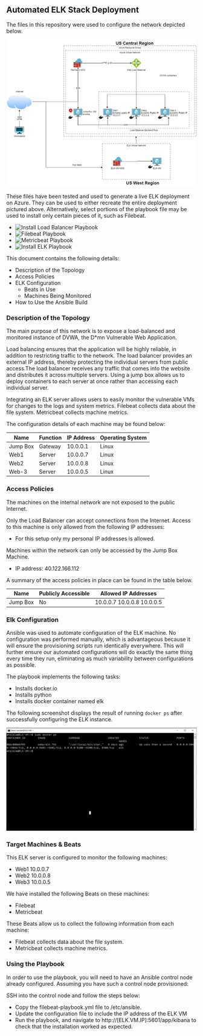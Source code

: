 ## Automated ELK Stack Deployment

The files in this repository were used to configure the network depicted below.

![Diagram](https://github.com/jmarti1226/cyber-sec/blob/main/Diagrams/ELK_Stack_Project_1_Day_2.jpg)

These files have been tested and used to generate a live ELK deployment on Azure. They can be used to either recreate the entire deployment pictured above. Alternatively, select portions of the playbook file may be used to install only certain pieces of it, such as Filebeat.

  - ![Install Load Balancer Playbook](https://github.com/jmarti1226/cyber-sec/blob/main/Ansible/pentest.yml)
  - ![Filebeat Playbook](https://github.com/jmarti1226/cyber-sec/blob/main/Ansible/filebeat-playbook.yml)
  - ![Metricbeat Playbook](https://github.com/jmarti1226/cyber-sec/blob/main/Ansible/metricbeat-playbook.yml)
  - ![Install ELK Playbook](https://github.com/jmarti1226/cyber-sec/blob/main/Ansible/install-elk.yml)

This document contains the following details:
- Description of the Topology
- Access Policies
- ELK Configuration
  - Beats in Use
  - Machines Being Monitored
- How to Use the Ansible Build


### Description of the Topology

The main purpose of this network is to expose a load-balanced and monitored instance of DVWA, the D*mn Vulnerable Web Application.

Load balancing ensures that the application will be highly reliable, in addition to restricting traffic to the network.
The load balancer provides an external IP address, thereby protecting the individual servers from public access.The load balancer receives any traffic that comes into the website and distributes it across multiple servers. Using a jump box allows us to deploy containers to each server at once rather than accessing each individual server.

Integrating an ELK server allows users to easily monitor the vulnerable VMs for changes to the logs and system metrics.
Filebeat collects data about the file system. 
Metricbeat collects machine metrics.

The configuration details of each machine may be found below:

| Name     | Function | IP Address | Operating System |
|----------|----------|------------|------------------|
| Jump Box | Gateway  | 10.0.0.1   | Linux            |
| Web1     | Server   | 10.0.0.7   | Linux            |
| Web2     | Server   | 10.0.0.8   | Linux            |
| Web-3    | Server   | 10.0.0.5   | Linux            |

### Access Policies

The machines on the internal network are not exposed to the public Internet. 

Only the Load Balancer can accept connections from the Internet. Access to this machine is only allowed from the following IP addresses:
- For this setup only my personal IP addresses is allowed.

Machines within the network can only be accessed by the Jump Box Machine.
- IP address: 40.122.166.112

A summary of the access policies in place can be found in the table below.

| Name     | Publicly Accessible | Allowed IP Addresses       |
|----------|---------------------|----------------------------|
| Jump Box | No                  | 10.0.0.7 10.0.0.8 10.0.0.5 |

### Elk Configuration

Ansible was used to automate configuration of the ELK machine. No configuration was performed manually, which is advantageous because it will ensure the provisioning scripts run identically everywhere. This will further ensure our automated configurations will do exactly the same thing every time they run, eliminating as much variability between configurations as possible.

The playbook implements the following tasks:
- Installs docker.io
- Installs python
- Installs docker container named elk

The following screenshot displays the result of running `docker ps` after successfully configuring the ELK instance.

![Docker ps output](https://github.com/jmarti1226/cyber-sec/blob/main/Ansible/ELK_docker_ps_output.png)

### Target Machines & Beats
This ELK server is configured to monitor the following machines:
- Web1 10.0.0.7
- Web2 10.0.0.8
- Web3 10.0.0.5

We have installed the following Beats on these machines:
- Filebeat
- Metricbeat

These Beats allow us to collect the following information from each machine:
- Filebeat collects data about the file system. 
- Metricbeat collects machine metrics.

### Using the Playbook
In order to use the playbook, you will need to have an Ansible control node already configured. Assuming you have such a control node provisioned: 

SSH into the control node and follow the steps below:
- Copy the filebeat-playbook.yml file to /etc/ansible.
- Update the configuration file to include the IP address of the ELK VM
- Run the playbook, and navigate to http://[ELK.VM.IP]:5601/app/kibana to check that the installation worked as expected.
